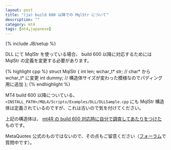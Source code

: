```yaml
---
layout: post
title: "(ja) build 600 以降での MqlStr について"
description: ""
category: mt4
tags: [mt4,japanese]
---
```

{% include JB/setup %}

DLL にて MqlStr を使っている場合、
build 600 以降に対応するためには MqlStr の定義を変更する必要があります。

{% highlight cpp %}
struct MqlStr
{
    int len;
    wchar_t* str; // char* から wchar_t* に変更
    int dummy; // 構造体サイズが変わった模様なのでパディング用に追加
};
{% endhighlight %}

MT4 build 600 以降についている、 ``<INSTALL_PATH>/MQL4/Scripts/Examples/DLL/DLLSample.cpp`` にも
MqlStr 構造体は定義されているのですが、これは古いので気を付けてください。

上記の構造体は、 [mt4R の build 600 対応時に自分で調査してあたりをつけた](https://github.com/micclly/mt4R/commit/2a604aaf9fef2b054b2d4259d59072a6d9e31215#diff-5) ものです。

MetaQuotes 公式のものではないので、その点もご留意ください（[フォーラム](http://forum.mql4.com/61293)で質問中です）。
